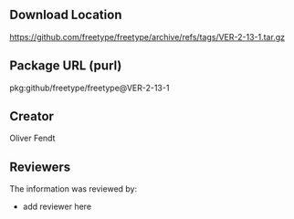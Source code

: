 ## Download Location

https://github.com/freetype/freetype/archive/refs/tags/VER-2-13-1.tar.gz

## Package URL (purl)

pkg:github/freetype/freetype@VER-2-13-1

## Creator

Oliver Fendt

## Reviewers

The information was reviewed by:

* add reviewer here
